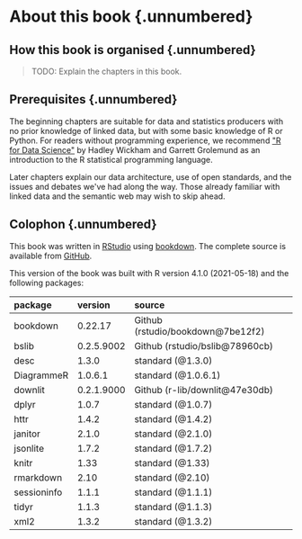 # About this book {.unnumbered}

## How this book is organised {.unnumbered}

> TODO: Explain the chapters in this book.

## Prerequisites {.unnumbered}

The beginning chapters are suitable for data and statistics producers with no prior knowledge of linked data, but with some basic knowledge of R or Python. For readers without programming experience, we recommend ["R for Data Science"](https://r4ds.had.co.nz/) by Hadley Wickham and Garrett Grolemund as an introduction to the R statistical programming language. 

Later chapters explain our data architecture, use of open standards, and the issues and debates we've had along the way. Those already familiar with linked data and the semantic web may wish to skip ahead.

## Colophon {.unnumbered}

This book was written in [RStudio](http://www.rstudio.com/ide/) using [bookdown](http://bookdown.org/).
The complete source is available from [GitHub](https://github.com/GSS-Cogs/linked-data-book).

This version of the book was built with R version 4.1.0 (2021-05-18) and the following packages:


|package     |version    |source                             |
|:-----------|:----------|:----------------------------------|
|bookdown    |0.22.17    |Github (rstudio/bookdown\@7be12f2) |
|bslib       |0.2.5.9002 |Github (rstudio/bslib\@78960cb)    |
|desc        |1.3.0      |standard (\@1.3.0)                 |
|DiagrammeR  |1.0.6.1    |standard (\@1.0.6.1)               |
|downlit     |0.2.1.9000 |Github (r-lib/downlit\@47e30db)    |
|dplyr       |1.0.7      |standard (\@1.0.7)                 |
|httr        |1.4.2      |standard (\@1.4.2)                 |
|janitor     |2.1.0      |standard (\@2.1.0)                 |
|jsonlite    |1.7.2      |standard (\@1.7.2)                 |
|knitr       |1.33       |standard (\@1.33)                  |
|rmarkdown   |2.10       |standard (\@2.10)                  |
|sessioninfo |1.1.1      |standard (\@1.1.1)                 |
|tidyr       |1.1.3      |standard (\@1.1.3)                 |
|xml2        |1.3.2      |standard (\@1.3.2)                 |
